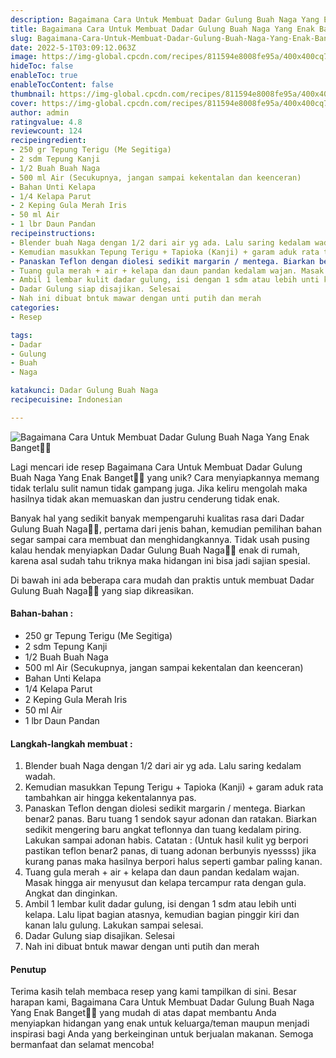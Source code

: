 ```yaml
---
description: Bagaimana Cara Untuk Membuat Dadar Gulung Buah Naga Yang Enak Banget"
title: Bagaimana Cara Untuk Membuat Dadar Gulung Buah Naga Yang Enak Banget
slug: Bagaimana-Cara-Untuk-Membuat-Dadar-Gulung-Buah-Naga-Yang-Enak-Banget
date: 2022-5-1T03:09:12.063Z
image: https://img-global.cpcdn.com/recipes/811594e8008fe95a/400x400cq70/photo.jpg
hideToc: false
enableToc: true
enableTocContent: false
thumbnail: https://img-global.cpcdn.com/recipes/811594e8008fe95a/400x400cq70/photo.jpg
cover: https://img-global.cpcdn.com/recipes/811594e8008fe95a/400x400cq70/photo.jpg
author: admin
ratingvalue: 4.8
reviewcount: 124
recipeingredient:
- 250 gr Tepung Terigu (Me Segitiga)
- 2 sdm Tepung Kanji
- 1/2 Buah Buah Naga
- 500 ml Air (Secukupnya, jangan sampai kekentalan dan keenceran)
- Bahan Unti Kelapa
- 1/4 Kelapa Parut
- 2 Keping Gula Merah Iris
- 50 ml Air
- 1 lbr Daun Pandan
recipeinstructions:
- Blender buah Naga dengan 1/2 dari air yg ada. Lalu saring kedalam wadah.
- Kemudian masukkan Tepung Terigu + Tapioka (Kanji) + garam aduk rata tambahkan air hingga kekentalannya pas.
- Panaskan Teflon dengan diolesi sedikit margarin / mentega. Biarkan benar2 panas. Baru tuang 1 sendok sayur adonan dan ratakan. Biarkan sedikit mengering baru angkat teflonnya dan tuang kedalam piring. Lakukan sampai adonan habis. Catatan : (Untuk hasil kulit yg berpori pastikan teflon benar2 panas, di tuang adonan berbunyis nyessss) jika kurang panas maka hasilnya berpori halus seperti gambar paling kanan.
- Tuang gula merah + air + kelapa dan daun pandan kedalam wajan. Masak hingga air menyusut dan kelapa tercampur rata dengan gula. Angkat dan dinginkan.
- Ambil 1 lembar kulit dadar gulung, isi dengan 1 sdm atau lebih unti kelapa. Lalu lipat bagian atasnya, kemudian bagian pinggir kiri dan kanan lalu gulung. Lakukan sampai selesai.
- Dadar Gulung siap disajikan. Selesai
- Nah ini dibuat bntuk mawar dengan unti putih dan merah
categories:
- Resep

tags:
- Dadar
- Gulung
- Buah
- Naga

katakunci: Dadar Gulung Buah Naga
recipecuisine: Indonesian

---
```


![Bagaimana Cara Untuk Membuat Dadar Gulung Buah Naga Yang Enak Banget👩‍🍳](https://img-global.cpcdn.com/recipes/811594e8008fe95a/400x400cq70/photo.jpg)

Lagi mencari ide resep Bagaimana Cara Untuk Membuat Dadar Gulung Buah Naga Yang Enak Banget👩‍🍳 yang unik? Cara menyiapkannya memang tidak terlalu sulit namun tidak gampang juga. Jika keliru mengolah maka hasilnya tidak akan memuaskan dan justru cenderung tidak enak.

Banyak hal yang sedikit banyak mempengaruhi kualitas rasa dari Dadar Gulung Buah Naga👩‍🍳, pertama dari jenis bahan, kemudian pemilihan bahan segar sampai cara membuat dan menghidangkannya. Tidak usah pusing kalau hendak menyiapkan Dadar Gulung Buah Naga👩‍🍳 enak di rumah, karena asal sudah tahu triknya maka hidangan ini bisa jadi sajian spesial.

Di bawah ini ada beberapa cara mudah dan praktis untuk membuat Dadar Gulung Buah Naga👩‍🍳 yang siap dikreasikan.

<!--inarticleads1-->

#### Bahan-bahan :

- 250 gr Tepung Terigu (Me Segitiga)
- 2 sdm Tepung Kanji
- 1/2 Buah Buah Naga
- 500 ml Air (Secukupnya, jangan sampai kekentalan dan keenceran)
- Bahan Unti Kelapa
- 1/4 Kelapa Parut
- 2 Keping Gula Merah Iris
- 50 ml Air
- 1 lbr Daun Pandan

<!--inarticleads2-->

#### Langkah-langkah membuat :

1. Blender buah Naga dengan 1/2 dari air yg ada. Lalu saring kedalam wadah.
1. Kemudian masukkan Tepung Terigu + Tapioka (Kanji) + garam aduk rata tambahkan air hingga kekentalannya pas.
1. Panaskan Teflon dengan diolesi sedikit margarin / mentega. Biarkan benar2 panas. Baru tuang 1 sendok sayur adonan dan ratakan. Biarkan sedikit mengering baru angkat teflonnya dan tuang kedalam piring. Lakukan sampai adonan habis. Catatan : (Untuk hasil kulit yg berpori pastikan teflon benar2 panas, di tuang adonan berbunyis nyessss) jika kurang panas maka hasilnya berpori halus seperti gambar paling kanan.
1. Tuang gula merah + air + kelapa dan daun pandan kedalam wajan. Masak hingga air menyusut dan kelapa tercampur rata dengan gula. Angkat dan dinginkan.
1. Ambil 1 lembar kulit dadar gulung, isi dengan 1 sdm atau lebih unti kelapa. Lalu lipat bagian atasnya, kemudian bagian pinggir kiri dan kanan lalu gulung. Lakukan sampai selesai.
1. Dadar Gulung siap disajikan. Selesai
1. Nah ini dibuat bntuk mawar dengan unti putih dan merah

#### Penutup

Terima kasih telah membaca resep yang kami tampilkan di sini. Besar harapan kami, Bagaimana Cara Untuk Membuat Dadar Gulung Buah Naga Yang Enak Banget👩‍🍳 yang mudah di atas dapat membantu Anda menyiapkan hidangan yang enak untuk keluarga/teman maupun menjadi inspirasi bagi Anda yang berkeinginan untuk berjualan makanan. Semoga bermanfaat dan selamat mencoba!